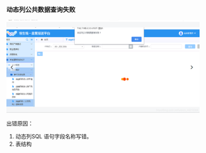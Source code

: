 ###  动态列公共数据查询失败

![](01%20%E5%87%BA%E9%94%99%E6%80%BB%E7%BB%93.assets/20201010104256999.png)

出错原因：

1. 动态列SQL 语句字段名称写错。
2. 表结构